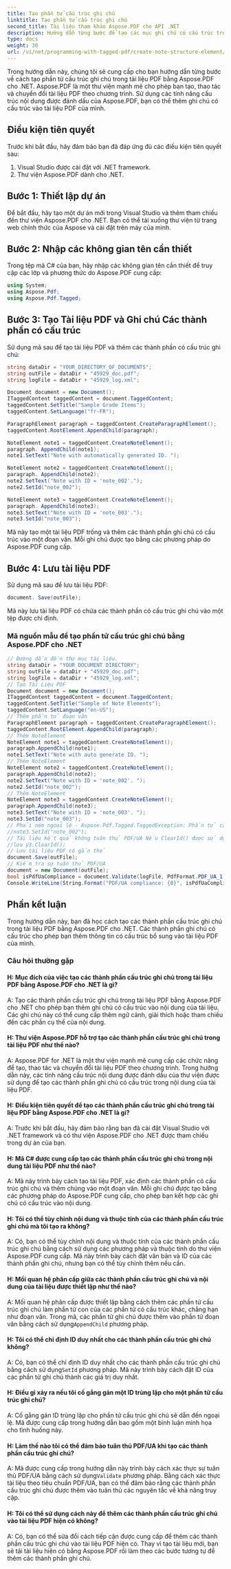 ```yaml
---
title: Tạo phần tử cấu trúc ghi chú
linktitle: Tạo phần tử cấu trúc ghi chú
second_title: Tài liệu tham khảo Aspose.PDF cho API .NET
description: Hướng dẫn từng bước để tạo các mục ghi chú có cấu trúc trong tài liệu PDF bằng Aspose.PDF cho .NET.
type: docs
weight: 30
url: /vi/net/programming-with-tagged-pdf/create-note-structure-element/
---
```

Trong hướng dẫn này, chúng tôi sẽ cung cấp cho bạn hướng dẫn từng bước về cách tạo phần tử cấu trúc ghi chú trong tài liệu PDF bằng Aspose.PDF cho .NET. Aspose.PDF là một thư viện mạnh mẽ cho phép bạn tạo, thao tác và chuyển đổi tài liệu PDF theo chương trình. Sử dụng các tính năng cấu trúc nội dung được đánh dấu của Aspose.PDF, bạn có thể thêm ghi chú có cấu trúc vào tài liệu PDF của mình.

## Điều kiện tiên quyết

Trước khi bắt đầu, hãy đảm bảo bạn đã đáp ứng đủ các điều kiện tiên quyết sau:

1. Visual Studio được cài đặt với .NET framework.
2. Thư viện Aspose.PDF dành cho .NET.

## Bước 1: Thiết lập dự án

Để bắt đầu, hãy tạo một dự án mới trong Visual Studio và thêm tham chiếu đến thư viện Aspose.PDF cho .NET. Bạn có thể tải xuống thư viện từ trang web chính thức của Aspose và cài đặt trên máy của mình.

## Bước 2: Nhập các không gian tên cần thiết

Trong tệp mã C# của bạn, hãy nhập các không gian tên cần thiết để truy cập các lớp và phương thức do Aspose.PDF cung cấp:

```csharp
using System;
using Aspose.Pdf;
using Aspose.Pdf.Tagged;
```

## Bước 3: Tạo Tài liệu PDF và Ghi chú Các thành phần có cấu trúc

Sử dụng mã sau để tạo tài liệu PDF và thêm các thành phần có cấu trúc ghi chú:

```csharp
string dataDir = "YOUR_DIRECTORY_OF_DOCUMENTS";
string outFile = dataDir + "45929_doc.pdf";
string logFile = dataDir + "45929_log.xml";

Document document = new Document();
ITaggedContent taggedContent = document.TaggedContent;
taggedContent.SetTitle("Sample Grade Items");
taggedContent.SetLanguage("fr-FR");

ParagraphElement paragraph = taggedContent.CreateParagraphElement();
taggedContent.RootElement.AppendChild(paragraph);

NoteElement note1 = taggedContent.CreateNoteElement();
paragraph. AppendChild(note1);
note1.SetText("Note with automatically generated ID. ");

NoteElement note2 = taggedContent.CreateNoteElement();
paragraph. AppendChild(note2);
note2.SetText("Note with ID = 'note_002'.");
note2.SetId("note_002");

NoteElement note3 = taggedContent.CreateNoteElement();
paragraph. AppendChild(note3);
note3.SetText("Note with ID = 'note_003'.");
note3.SetId("note_003");
```

Mã này tạo một tài liệu PDF trống và thêm các thành phần ghi chú có cấu trúc vào một đoạn văn. Mỗi ghi chú được tạo bằng các phương pháp do Aspose.PDF cung cấp.

## Bước 4: Lưu tài liệu PDF

Sử dụng mã sau để lưu tài liệu PDF:

```csharp
document. Save(outFile);
```

Mã này lưu tài liệu PDF có chứa các thành phần có cấu trúc ghi chú vào một tệp được chỉ định.

### Mã nguồn mẫu để tạo phần tử cấu trúc ghi chú bằng Aspose.PDF cho .NET 

```csharp
// Đường dẫn đến thư mục tài liệu.
string dataDir = "YOUR DOCUMENT DIRECTORY";
string outFile = dataDir + "45929_doc.pdf";
string logFile = dataDir + "45929_log.xml";
// Tạo Tài Liệu PDF
Document document = new Document();
ITaggedContent taggedContent = document.TaggedContent;
taggedContent.SetTitle("Sample of Note Elements");
taggedContent.SetLanguage("en-US");
// Thêm phần tử đoạn văn
ParagraphElement paragraph = taggedContent.CreateParagraphElement();
taggedContent.RootElement.AppendChild(paragraph);
// Thêm NoteElement
NoteElement note1 = taggedContent.CreateNoteElement();
paragraph.AppendChild(note1);
note1.SetText("Note with auto generate ID. ");
// Thêm NoteElement
NoteElement note2 = taggedContent.CreateNoteElement();
paragraph.AppendChild(note2);
note2.SetText("Note with ID = 'note_002'. ");
note2.SetId("note_002");
// Thêm NoteElement
NoteElement note3 = taggedContent.CreateNoteElement();
paragraph.AppendChild(note3);
note3.SetText("Note with ID = 'note_003'. ");
note3.SetId("note_003");
// Phải ném ngoại lệ - Aspose.Pdf.Tagged.TaggedException: Phần tử cấu trúc có ID='note_002' đã tồn tại
//note3.SetId("note_002");
// Tài liệu kết quả không tuân thủ PDF/UA Nếu ClearId() được sử dụng cho Phần tử Cấu trúc Ghi chú
//lưu ý3.ClearId();
// Lưu tài liệu PDF có gắn thẻ
document.Save(outFile);
// Kiểm tra sự tuân thủ PDF/UA
document = new Document(outFile);
bool isPdfUaCompliance = document.Validate(logFile, PdfFormat.PDF_UA_1);
Console.WriteLine(String.Format("PDF/UA compliance: {0}", isPdfUaCompliance));

```

## Phần kết luận

Trong hướng dẫn này, bạn đã học cách tạo các thành phần cấu trúc ghi chú trong tài liệu PDF bằng Aspose.PDF cho .NET. Các thành phần ghi chú có cấu trúc cho phép bạn thêm thông tin có cấu trúc bổ sung vào tài liệu PDF của mình.

### Câu hỏi thường gặp

#### H: Mục đích của việc tạo các thành phần cấu trúc ghi chú trong tài liệu PDF bằng Aspose.PDF cho .NET là gì?

A: Tạo các thành phần cấu trúc ghi chú trong tài liệu PDF bằng Aspose.PDF cho .NET cho phép bạn thêm ghi chú có cấu trúc vào nội dung của tài liệu. Các ghi chú này có thể cung cấp thêm ngữ cảnh, giải thích hoặc tham chiếu đến các phần cụ thể của nội dung.

#### H: Thư viện Aspose.PDF hỗ trợ tạo các thành phần cấu trúc ghi chú trong tài liệu PDF như thế nào?

A: Aspose.PDF for .NET là một thư viện mạnh mẽ cung cấp các chức năng để tạo, thao tác và chuyển đổi tài liệu PDF theo chương trình. Trong hướng dẫn này, các tính năng cấu trúc nội dung được đánh dấu của thư viện được sử dụng để tạo các thành phần ghi chú có cấu trúc trong nội dung của tài liệu PDF.

#### H: Điều kiện tiên quyết để tạo các thành phần cấu trúc ghi chú trong tài liệu PDF bằng Aspose.PDF cho .NET là gì?

A: Trước khi bắt đầu, hãy đảm bảo rằng bạn đã cài đặt Visual Studio với .NET framework và có thư viện Aspose.PDF cho .NET được tham chiếu trong dự án của bạn.

#### H: Mã C# được cung cấp tạo các thành phần cấu trúc ghi chú trong nội dung tài liệu PDF như thế nào?

A: Mã này trình bày cách tạo tài liệu PDF, xác định các thành phần có cấu trúc ghi chú và thêm chúng vào một đoạn văn. Mỗi ghi chú được tạo bằng các phương pháp do Aspose.PDF cung cấp, cho phép bạn kết hợp các ghi chú có cấu trúc vào nội dung.

#### H: Tôi có thể tùy chỉnh nội dung và thuộc tính của các thành phần cấu trúc ghi chú mà tôi tạo ra không?

A: Có, bạn có thể tùy chỉnh nội dung và thuộc tính của các thành phần cấu trúc ghi chú bằng cách sử dụng các phương pháp và thuộc tính do thư viện Aspose.PDF cung cấp. Mã này trình bày cách đặt văn bản và ID của các thành phần ghi chú, nhưng bạn có thể tùy chỉnh thêm nếu cần.

#### H: Mối quan hệ phân cấp giữa các thành phần cấu trúc ghi chú và nội dung của tài liệu được thiết lập như thế nào?

 A: Mối quan hệ phân cấp được thiết lập bằng cách thêm các phần tử cấu trúc ghi chú làm phần tử con của các phần tử có cấu trúc khác, chẳng hạn như đoạn văn. Trong mã, các phần tử ghi chú được thêm vào phần tử đoạn văn bằng cách sử dụng`AppendChild` phương pháp.

#### H: Tôi có thể chỉ định ID duy nhất cho các thành phần cấu trúc ghi chú không?

A: Có, bạn có thể chỉ định ID duy nhất cho các thành phần cấu trúc ghi chú bằng cách sử dụng`SetId` phương pháp. Mã này trình bày cách đặt ID của các phần tử ghi chú thành các giá trị duy nhất.

#### H: Điều gì xảy ra nếu tôi cố gắng gán một ID trùng lặp cho một phần tử cấu trúc ghi chú?

A: Cố gắng gán ID trùng lặp cho phần tử cấu trúc ghi chú sẽ dẫn đến ngoại lệ. Mã được cung cấp trong hướng dẫn bao gồm một bình luận minh họa cho tình huống này.

#### H: Làm thế nào tôi có thể đảm bảo tuân thủ PDF/UA khi tạo các thành phần cấu trúc ghi chú?

 A: Mã được cung cấp trong hướng dẫn này trình bày cách xác thực sự tuân thủ PDF/UA bằng cách sử dụng`Validate` phương pháp. Bằng cách xác thực tài liệu theo tiêu chuẩn PDF/UA, bạn có thể đảm bảo rằng các thành phần cấu trúc ghi chú được thêm vào tuân thủ các nguyên tắc về khả năng truy cập.

#### H: Tôi có thể sử dụng cách này để thêm các thành phần cấu trúc ghi chú vào tài liệu PDF hiện có không?

A: Có, bạn có thể sửa đổi cách tiếp cận được cung cấp để thêm các thành phần cấu trúc ghi chú vào tài liệu PDF hiện có. Thay vì tạo tài liệu mới, bạn sẽ tải tài liệu hiện có bằng Aspose.PDF rồi làm theo các bước tương tự để thêm các thành phần ghi chú.
